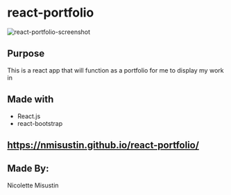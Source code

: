 # react-portfolio
![react-portfolio-screenshot](https://user-images.githubusercontent.com/78009246/125240832-a2e97200-e2b8-11eb-8401-14386ccdc903.JPG)
## Purpose
This is a react app that will function as a portfolio for me to display my work in
## Made with
* React.js
* react-bootstrap
## https://nmisustin.github.io/react-portfolio/
## Made By:
Nicolette Misustin
